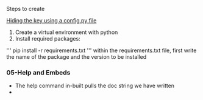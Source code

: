 Steps to create

[Hiding the key using a config.py file](https://medium.com/black-tech-diva/hide-your-api-keys-7635e181a06c)

1) Create a virtual environment with python
2) Install required packages:

'''
pip install -r requirements.txt
'''
within the requirements.txt file, first write the name of the package and the version to be installed

### 05-Help and Embeds
- The help command in-built pulls the doc string we have written    
- 



